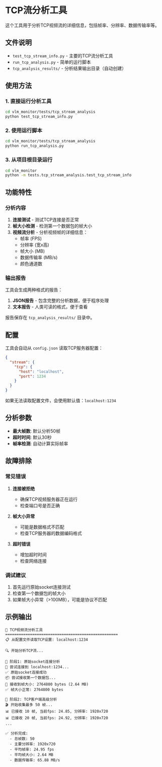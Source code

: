 # TCP流分析工具

这个工具用于分析TCP视频流的详细信息，包括帧率、分辨率、数据传输率等。

## 文件说明

- `test_tcp_stream_info.py` - 主要的TCP流分析工具
- `run_tcp_analysis.py` - 简单的运行脚本
- `tcp_analysis_results/` - 分析结果输出目录（自动创建）

## 使用方法

### 1. 直接运行分析工具

```bash
cd vlm_monitor/tests/tcp_stream_analysis
python test_tcp_stream_info.py
```

### 2. 使用运行脚本

```bash
cd vlm_monitor/tests/tcp_stream_analysis
python run_tcp_analysis.py
```

### 3. 从项目根目录运行

```bash
cd vlm_monitor
python -m tests.tcp_stream_analysis.test_tcp_stream_info
```

## 功能特性

### 分析内容

1. **连接测试** - 测试TCP连接是否正常
2. **帧大小检测** - 检测第一个数据包的帧大小
3. **视频流分析** - 分析视频帧的详细信息：
   - 帧率 (FPS)
   - 分辨率 (宽x高)
   - 帧大小 (MB)
   - 数据传输率 (MB/s)
   - 颜色通道数

### 输出报告

工具会生成两种格式的报告：

1. **JSON报告** - 包含完整的分析数据，便于程序处理
2. **文本报告** - 人类可读的格式，便于查看

报告保存在 `tcp_analysis_results/` 目录中。

## 配置

工具会自动从 `config.json` 读取TCP服务器配置：

```json
{
  "stream": {
    "tcp": {
      "host": "localhost",
      "port": 1234
    }
  }
}
```

如果无法读取配置文件，会使用默认值：`localhost:1234`

## 分析参数

- **最大帧数**: 默认分析50帧
- **超时时间**: 默认30秒
- **帧率检测**: 自动计算实际帧率

## 故障排除

### 常见错误

1. **连接被拒绝**
   - 确保TCP视频服务器正在运行
   - 检查端口号是否正确

2. **帧大小异常**
   - 可能是数据格式不匹配
   - 检查TCP服务器的数据编码格式

3. **超时错误**
   - 增加超时时间
   - 检查网络连接

### 调试建议

1. 首先运行原始socket连接测试
2. 检查第一个数据包的帧大小
3. 如果帧大小异常（>100MB），可能是协议不匹配

## 示例输出

```
🚀 TCP视频流分析工具
==================================================
📋 从配置文件读取TCP设置: localhost:1234

🔍 开始分析TCP流...

📡 阶段1: 原始socket连接分析
🔌 尝试连接到 localhost:1234...
✅ 原始socket连接成功
📦 尝试接收第一个数据包...
📏 接收到帧大小: 2764800 bytes (2.64 MB)
✅ 帧大小正常: 2764800 bytes

🎥 阶段2: TCP客户端高级分析
🎬 开始收集最多 50 帧...
📊 已接收 10 帧, 当前fps: 24.85, 分辨率: 1920x720
📊 已接收 20 帧, 当前fps: 24.92, 分辨率: 1920x720
...

✅ 分析完成:
  - 总帧数: 50
  - 主要分辨率: 1920x720
  - 平均帧率: 24.95 fps
  - 平均帧大小: 2.64 MB
  - 数据传输率: 65.88 MB/s
``` 